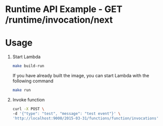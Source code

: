 Runtime API Example - GET /runtime/invocation/next
===

# Usage

1. Start Lambda

    ```bash
    make build-run
    ```
    
    If you have already built the image, you can start Lambda with the following command
    
    ```bash
    make run
    ```

2. Invoke function

    ```bash
    curl -X POST \
    -d '{"type": "test", "message": "test event"}' \
    'http://localhost:9000/2015-03-31/functions/function/invocations'
    ```